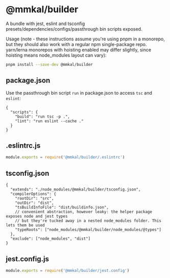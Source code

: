 # @mmkal/builder

A bundle with jest, eslint and tsconfig presets/dependencies/configs/passthrough bin scripts exposed.

Usage (note - these instructions assume you're using pnpm in a monorepo, but they should also work with a regular npm single-package repo. yarn/lerna monorepos with hoisting enabled may differ slightly, since hoisting means node_modules layout can vary):

```bash
pnpm install --save-dev @mmkal/builder
```

## package.json

Use the passthrough bin script `run` in package.json to access `tsc` and `eslint`:

```json5
{
  "scripts": {
    "build": "run tsc -p .",
    "lint": "run eslint --cache ."
  }
}
```

## .eslintrc.js

```js
module.exports = require('@mmkal/builder/.eslintrc')
```

## tsconfig.json

```json5
{
  "extends": "./node_modules/@mmkal/builder/tsconfig.json",
  "compilerOptions": {
    "rootDir": "src",
    "outDir": "dist",
    "tsBuildInfoFile": "dist/buildinfo.json",
    // convenient abstraction, however leaky: the helper package exposes node and jest types
    // but they're tucked away in a nested node_modules folder. This lets them be used
    "typeRoots": ["node_modules/@mmkal/builder/node_modules/@types"]
  },
  "exclude": ["node_modules", "dist"]
}
```

## jest.config.js

```js
module.exports = require('@mmkal/builder/jest.config')
```
